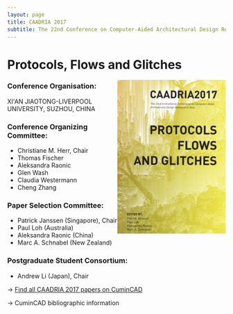 ```yaml
---
layout: page
title: CAADRIA 2017
subtitle: The 22nd Conference on Computer-Aided Architectural Design Research in Asia
---
```


# Protocols, Flows and Glitches

<img src="./caadria_cover_2017.jpg" width="250" align="right" />

### Conference Organisation:
XI'AN JIAOTONG-LIVERPOOL UNIVERSITY, SUZHOU, CHINA

### Conference Organizing Committee:
* Christiane M. Herr, Chair
* Thomas Fischer
* Aleksandra Raonic
* Glen Wash
* Claudia Westermann
* Cheng Zhang

### Paper Selection Committee:
* Patrick Janssen (Singapore), Chair
* Paul Loh (Australia)
* Aleksandra Raonic (China)
* Marc A. Schnabel (New Zealand)

### Postgraduate Student Consortium:
* Andrew Li (Japan), Chair

&rarr; [Find all CAADRIA 2017 papers on CuminCAD](ttp://papers.cumincad.org/cgi-bin/works/Search?search=series%3ACAADRIA+year%3A2017)

&rarr; CuminCAD bibliographic information
